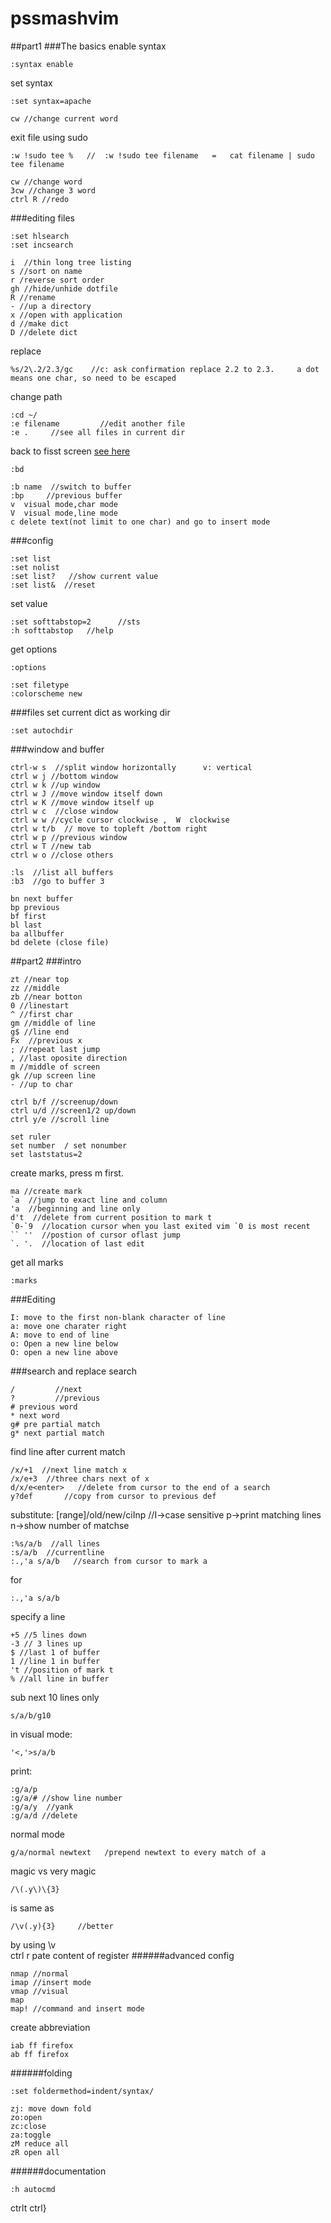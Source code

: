 # pssmashvim
##part1
###The basics
enable syntax
```
:syntax enable
```
set syntax
```
:set syntax=apache
```

```
cw //change current word
```
exit file using sudo
```
:w !sudo tee %   //  :w !sudo tee filename   =   cat filename | sudo tee filename
```

```
cw //change word
3cw //change 3 word
ctrl R //redo
```
###editing files
```
:set hlsearch
:set incsearch
```
```
i  //thin long tree listing
s //sort on name
r /reverse sort order
gh //hide/unhide dotfile
R //rename
- //up a directory
x //open with application
d //make dict
D //delete dict
```
replace
```
%s/2\.2/2.3/gc    //c: ask confirmation replace 2.2 to 2.3.     a dot means one char, so need to be escaped
```
change path
```
:cd ~/
:e filename         //edit another file
:e .     //see all files in current dir
```
back to fisst screen [see here](http://stackoverflow.com/questions/256204/close-file-without-quitting-vim-application)
```
:bd
```
```
:b name  //switch to buffer
:bp     //previous buffer
v  visual mode,char mode
V  visual mode,line mode
c delete text(not limit to one char) and go to insert mode
```

###config
```
:set list
:set nolist
:set list?   //show current value
:set list&  //reset
```
set value
```
:set softtabstop=2      //sts
:h softtabstop   //help
```
get options
```
:options
```
```
:set filetype
:colorscheme new
```
###files
set current dict as working dir
```
:set autochdir
```



###window and buffer
```
ctrl-w s  //split window horizontally      v: vertical
ctrl w j //bottom window
ctrl w k //up window
ctrl w J //move window itself down
ctrl w K //move window itself up
ctrl w c  //close window
ctrl w w //cycle cursor clockwise ,  W  clockwise
ctrl w t/b  // move to topleft /bottom right
ctrl w p //previous window
ctrl w T //new tab
ctrl w o //close others
```


```
:ls  //list all buffers
:b3  //go to buffer 3
```
```
bn next buffer
bp previous
bf first
bl last
ba allbuffer
bd delete (close file)
```
##part2
###intro
```
zt //near top
zz //middle
zb //near botton
0 //linestart
^ //first char
gm //middle of line
g$ //line end
Fx  //previous x
; //repeat last jump
, //last oposite direction
m //middle of screen
gk //up screen line
- //up to char
```
```
ctrl b/f //screenup/down
ctrl u/d //screen1/2 up/down
ctrl y/e //scroll line
```
```
set ruler
set number  / set nonumber
set laststatus=2
```
create marks, press m first.
```
ma //create mark
`a  //jump to exact line and column
'a  //beginning and line only
d't  //delete from current position to mark t
`0-`9  //location cursor when you last exited vim `0 is most recent
`` ''  //postion of cursor oflast jump
`. '.  //location of last edit
```
get all marks
```
:marks
```
###Editing
```
I: move to the first non-blank character of line
a: move one charater right
A: move to end of line
o: Open a new line below
O: open a new line above
```








###search and replace
search
```
/         //next
?         //previous
# previous word
* next word
g# pre partial match
g* next partial match
```
find line after current match
```
/x/+1  //next line match x
/x/e+3  //three chars next of x
d/x/e<enter>   //delete from cursor to the end of a search
y?def       //copy from cursor to previous def
```
substitute:
[range]/old/new/ciInp         //I->case sensitive p->print matching lines n->show number of matchse
```
:%s/a/b  //all lines
:s/a/b  //currentline
:.,'a s/a/b   //search from cursor to mark a
```

for 
```
:.,'a s/a/b
```
specify a line
```
+5 //5 lines down
-3 // 3 lines up
$ //last 1 of buffer
1 //line 1 in buffer
't //position of mark t
% //all line in buffer
```
sub next 10 lines only
```
s/a/b/g10
```
in visual mode:
```
'<,'>s/a/b
```
print:
```
:g/a/p
:g/a/# //show line number
:g/a/y  //yank
:g/a/d //delete
```
normal mode
```
g/a/normal newtext   /prepend newtext to every match of a
```
magic vs very magic
```
/\(.y\)\{3}
```
is same as
```
/\v(.y){3}     //better
```
by using \v  
ctrl r pate content of register
######advanced config
```
nmap //normal
imap //insert mode
vmap //visual
map
map! //command and insert mode
```
create abbreviation
```
iab ff firefox
ab ff firefox
```
######folding
```
:set foldermethod=indent/syntax/
```

```
zj: move down fold
zo:open
zc:close
za:toggle
zM reduce all
zR open all
```

######documentation
```
:h autocmd
```
ctrlt
ctrl}
